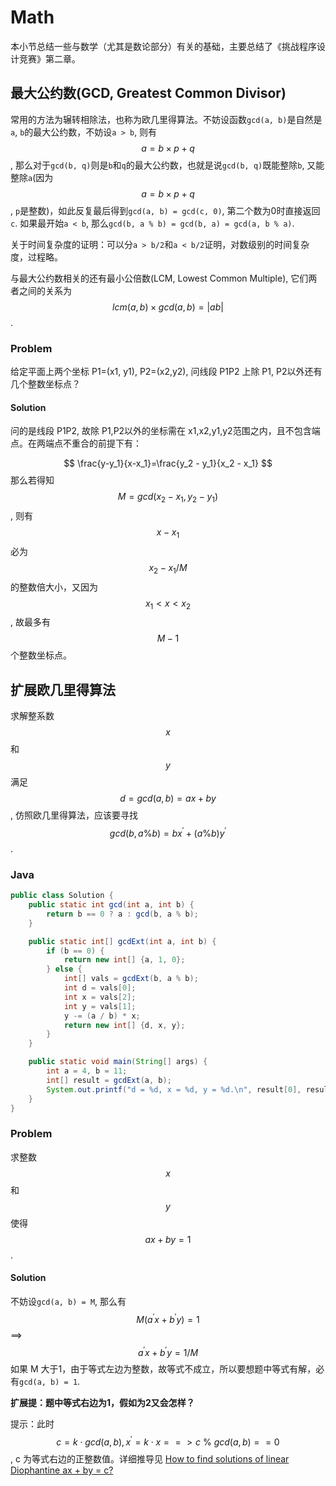 # Math

本小节总结一些与数学（尤其是数论部分）有关的基础，主要总结了《挑战程序设计竞赛》第二章。

## 最大公约数(GCD, Greatest Common Divisor)

常用的方法为辗转相除法，也称为欧几里得算法。不妨设函数`gcd(a, b)`是自然是`a`, `b`的最大公约数，不妨设`a > b`, 则有 $$a = b \times p + q$$, 那么对于`gcd(b, q)`则是`b`和`q`的最大公约数，也就是说`gcd(b, q)`既能整除`b`, 又能整除`a`(因为 $$a = b \times p + q$$, `p`是整数)，如此反复最后得到`gcd(a, b) = gcd(c, 0)`, 第二个数为0时直接返回`c`. 如果最开始`a < b`, 那么`gcd(b, a % b) = gcd(b, a) = gcd(a, b % a)`.

关于时间复杂度的证明：可以分`a > b/2`和`a < b/2`证明，对数级别的时间复杂度，过程略。

与最大公约数相关的还有最小公倍数(LCM, Lowest Common Multiple), 它们两者之间的关系为 $$ lcm(a, b) \times gcd(a, b) = |ab|$$.

### Problem

给定平面上两个坐标 P1=(x1, y1), P2=(x2,y2), 问线段 P1P2 上除 P1, P2以外还有几个整数坐标点？

#### Solution

问的是线段 P1P2, 故除 P1,P2以外的坐标需在 x1,x2,y1,y2范围之内，且不包含端点。在两端点不重合的前提下有：

$$
\frac{y-y_1}{x-x_1}=\frac{y_2 - y_1}{x_2 - x_1}
$$
那么若得知 $$M = gcd(x_2 - x_1, y_2 - y_1)$$, 则有 $$x - x_1$$ 必为 $$x_2 - x_1 / M$$ 的整数倍大小，又因为 $$ x_1 < x < x_2$$, 故最多有 $$M - 1$$个整数坐标点。

## 扩展欧几里得算法

求解整系数 $$x$$ 和 $$y$$ 满足 $$d = gcd(a, b) = ax + by$$, 仿照欧几里得算法，应该要寻找 $$gcd(b, a \% b) = bx^\prime + (a \% b)y^\prime$$.

### Java

```java
public class Solution {
    public static int gcd(int a, int b) {
        return b == 0 ? a : gcd(b, a % b);
    }

    public static int[] gcdExt(int a, int b) {
        if (b == 0) {
            return new int[] {a, 1, 0};
        } else {
            int[] vals = gcdExt(b, a % b);
            int d = vals[0];
            int x = vals[2];
            int y = vals[1];
            y -= (a / b) * x;
            return new int[] {d, x, y};
        }
    }

    public static void main(String[] args) {
        int a = 4, b = 11;
        int[] result = gcdExt(a, b);
        System.out.printf("d = %d, x = %d, y = %d.\n", result[0], result[1], result[2]);
    }
}
```

### Problem

求整数 $$x$$ 和 $$y$$ 使得 $$ax+by=1$$.

#### Solution

不妨设`gcd(a, b) = M`, 那么有 $$M(a^\prime x+b^\prime y)=1$$ ==> $$a^\prime x+b^\prime y=1/M$$ 如果 M 大于1，由于等式左边为整数，故等式不成立，所以要想题中等式有解，必有`gcd(a, b) = 1`.

**扩展提：题中等式右边为1，假如为2又会怎样？**

提示：此时$$c = k \cdot gcd(a, b), x^\prime = k\cdot x ==> c\ \%\ gcd(a, b) == 0$$, c 为等式右边的正整数值。详细推导见 [How to find solutions of linear Diophantine ax + by = c?](http://math.stackexchange.com/questions/20717/how-to-find-solutions-of-linear-diophantine-ax-by-c)

